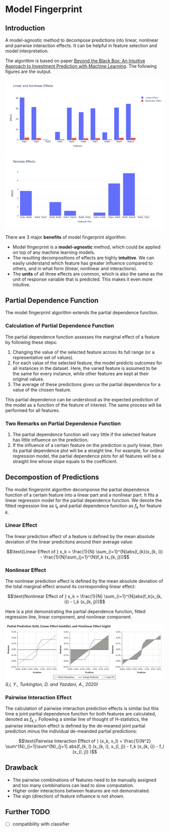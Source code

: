 # Model Fingerprint

## Introduction
A model-agnostic method to decompose predictions into linear, nonlinear and pairwise interaction effects. It can be helpful in feature selection and model interpretation.

The algorithm is based on paper [Beyond the Black Box: An Intuitive Approach to Investment Prediction with Machine Learning](https://www.pm-research.com/content/iijjfds/2/1/61). The following figures are the output.

![image](figure/linear_nonlinear_effects.png)
![image](figure/pairwise_interaction_effects.png)

There are 3 major **benefits** of model fingerprint algorithm:

- Model fingerprint is a **model-agnostic** method, which could be applied on top of any machine learning models. 
- The resulting decompositions of effects are highly **intuitive**. We can easily understand which feature has greater influence compared to others, and in what form (linear, nonlinear and interactions). 
- The **units** of all three effects are common, which is also the same as the unit of response variable that is predicted. This makes it even more intuitive.

## Partial Dependence Function

The model fingerprint algorithm extends the partial dependence function. 

### Calculation of Partial Dependence Function
The partial dependence function assesses the marginal effect of a feature by following these steps:

1. Changing the value of the selected feature across its full range (or a representative set of values).
2. For each value of the selected feature, the model predicts outcomes for all instances in the dataset. Here, the varied feature is assumed to be the same for every instance, while other features are kept at their original values.
3. The average of these predictions gives us the partial dependence for a value of the chosen feature.

This partial dependence can be understood as the expected prediction of the model as a function of the feature of interest. The same process will be performed for all features.

### Two Remarks on Partial Dependence Function

1. The partial dependence function will vary little if the selected feature has little influence on the prediction. 
2. If the influence of a certain feature on the prediction is purly linear, then its partial dependence plot will be a straight line. For example, for ordinal regression model, the partial dependence plots for all features will be a straight line whose slope equals to the coefficient.

## Decompostion of Predictions

The model fingerprint algorithm decomponse the partial dependence function of a certain feature into a linear part and a nonlinear part. It fits a linear regression model for the partial dependence function. We denote the fitted regression line as $l_k$ and partial dependence function as $f_k$ for feature $k$. 

### Linear Effect
The linear prediction effect of a feature is defined by the mean absolute deviation of the linear predicitons around their average value:

$$\text{Linear Effect of } x_k = \frac{1}{N} \sum_{i=1}^{N}abs(l_{k}(x_{k, i}) - \frac{1}{N}\sum_{j=1}^{N}f_k (x_{k, j}))$$

### Nonlinear Effect

The nonlinear prediction effect is defined by the mean absolute deviation of the total marginal effect around its corresponding linear effect:

$$\text{Nonlinear Effect of } x_k = \frac{1}{N} \sum_{i=1}^{N}abs(f_k(x_{k, i}) - l_k (x_{k, j}))$$

Here is a plot demonstrating the partial dependence function, fitted regression line, linear component, and nonlinear component.

![image](figure/Model%20Fingerprint%20(Li,%20Y.,%20Turkington,%20D.%20and%20Yazdani,%20A.,%202020).jpg)*(Li, Y., Turkington, D. and Yazdani, A., 2020)*

### Pairwise Interaction Effect

The calculation of pairwise interaction prediction effects is similar but this time a joint partial dependence function for both features are calculated, denoted as $f_{k, l}$. Following a similar line of thought of H-statistics, the pairwise interaction effect is defined by the de-meaned joint partial prediction minus the individual de-meanded partial predictions:

$$\text{Pairwise Interaction Effect of } (x_k, x_l) = \frac{1}{N^2} \sum^{N}_{i=1}\sum^{N}_{j=1} abs(f_{k, l} (x_{k, i}, x_{l, j}) - f_k (x_{k, i}) - f_l (x_{l, j}) )$$


## Drawback

- The pairwise combinations of features need to be manually assigned and too many combinations can lead to slow computation.
- Higher order interactions between features are not demonstrated.
- The sign (direction) of feature influence is not shown.

## Further TODO
- [ ] compatibility with classifier
